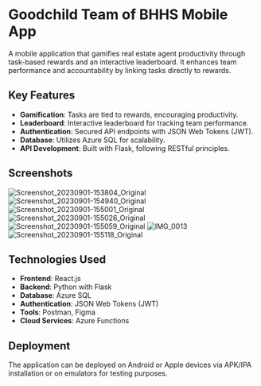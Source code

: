 # Goodchild Team of BHHS Mobile App

A mobile application that gamifies real estate agent productivity through task-based rewards and an interactive leaderboard. It enhances team performance and accountability by linking tasks directly to rewards.


## Key Features

- **Gamification**: Tasks are tied to rewards, encouraging productivity.
- **Leaderboard**: Interactive leaderboard for tracking team performance.
- **Authentication**: Secured API endpoints with JSON Web Tokens (JWT).
- **Database**: Utilizes Azure SQL for scalability.
- **API Development**: Built with Flask, following RESTful principles.

## Screenshots

![Screenshot_20230901-153804_Original](https://github.com/AbrahamKAustin/BerkshireHathawayApp/assets/78219505/b77c21e9-f060-465e-b90f-3b7fec9a40a2)
![Screenshot_20230901-154940_Original](https://github.com/AbrahamKAustin/BerkshireHathawayApp/assets/78219505/9fb0eb59-6dff-4e58-ba09-853e7e315d18)
![Screenshot_20230901-155001_Original](https://github.com/AbrahamKAustin/BerkshireHathawayApp/assets/78219505/89ed9cfa-1018-4feb-86cf-4962a25353ae)
![Screenshot_20230901-155026_Original](https://github.com/AbrahamKAustin/BerkshireHathawayApp/assets/78219505/44fb06c2-0e68-46c3-a66d-82b536f07834)
![Screenshot_20230901-155059_Original](https://github.com/AbrahamKAustin/BerkshireHathawayApp/assets/78219505/98f52833-3b03-409d-9293-004aec4e7e64)
![IMG_0013](https://github.com/AbrahamKAustin/BerkshireHathawayApp/assets/78219505/50fef3db-4369-47fa-b0db-6379701695c8)
![Screenshot_20230901-155118_Original](https://github.com/AbrahamKAustin/BerkshireHathawayApp/assets/78219505/97418f37-8ea3-4b62-b35f-1bccd8f18f64)


## Technologies Used

- **Frontend**: React.js
- **Backend**: Python with Flask
- **Database**: Azure SQL
- **Authentication**: JSON Web Tokens (JWT)
- **Tools**: Postman, Figma
- **Cloud Services**: Azure Functions

## Deployment

The application can be deployed on Android or Apple devices via APK/IPA installation or on emulators for testing purposes.
